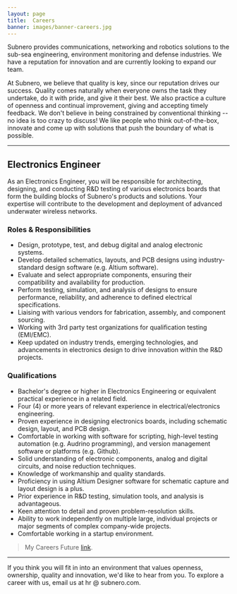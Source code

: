 ```yaml
---
layout: page
title:  Careers
banner: images/banner-careers.jpg
---
```


Subnero provides communications, networking and robotics solutions to the sub-sea engineering, environment monitoring and defense industries. We have a reputation for innovation and are currently looking to expand our team.

At Subnero, we believe that quality is key, since our reputation drives our success. Quality comes naturally when everyone owns the task they undertake, do it with pride, and give it their best. We also practice a culture of openness and continual improvement, giving and accepting timely feedback. We don't believe in being constrained by conventional thinking -- no idea is too crazy to discuss! We like people who think out-of-the-box, innovate and come up with solutions that push the boundary of what is possible.

---
## Electronics Engineer

As an Electronics Engineer, you will be responsible for architecting, designing, and conducting R&D testing of various electronics boards that form the building blocks of Subnero's products and solutions. Your expertise will contribute to the development and deployment of advanced underwater wireless networks.

### Roles & Responsibilities
- Design, prototype, test, and debug digital and analog electronic systems.
- Develop detailed schematics, layouts, and PCB designs using industry-standard design software (e.g. Altium software).
- Evaluate and select appropriate components, ensuring their compatibility and availability for production.
- Perform testing, simulation, and analysis of designs to ensure performance, reliability, and adherence to defined electrical specifications.
- Liaising with various vendors for fabrication, assembly, and component sourcing.
- Working with 3rd party test organizations for qualification testing (EMI/EMC).
- Keep updated on industry trends, emerging technologies, and advancements in electronics design to drive innovation within the R&D projects.

### Qualifications
- Bachelor's degree or higher in Electronics Engineering or equivalent practical experience in a related field.
- Four (4) or more years of relevant experience in electrical/electronics engineering.
- Proven experience in designing electronics boards, including schematic design, layout, and PCB design.
- Comfortable in working with software for scripting, high-level testing automation (e.g. Audrino programming), and version management software or platforms (e.g. Github).
- Solid understanding of electronic components, analog and digital circuits, and noise reduction techniques.
- Knowledge of workmanship and quality standards.
- Proficiency in using Altium Designer software for schematic capture and layout design is a plus.
- Prior experience in R&D testing, simulation tools, and analysis is advantageous.
- Keen attention to detail and proven problem-resolution skills.
- Ability to work independently on multiple large, individual projects or major segments of complex company-wide projects.
- Comfortable working in a startup environment.

> My Careers Future [link](https://www.mycareersfuture.gov.sg/job/engineering/electronics-design-engineer-subnero-79701fdb5045a30cf2e58bf44d22d154).

---

If you think you will fit in into an environment that values openness, ownership, quality and innovation, we'd like to hear from you. To explore a career with us, email us at hr @ subnero.com.
